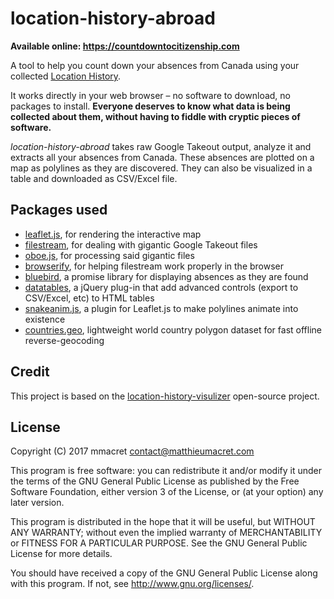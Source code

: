 # location-history-abroad 

**Available online: https://countdowntocitizenship.com**

A tool to help you count down your absences from Canada using your collected [Location History](https://google.com/locationhistory).

It works directly in your web browser &ndash; no software to download, no packages to install. **Everyone deserves to know what data is being collected about them, without having to fiddle with cryptic pieces of software.**

*location-history-abroad* takes raw Google Takeout output, analyze it and extracts all your absences from Canada. These absences are plotted on a map as polylines as they are discovered. They can also be visualized in a table and downloaded as CSV/Excel file.

## Packages used
* [leaflet.js](http://leafletjs.com/), for rendering the interactive map
* [filestream](https://github.com/DamonOehlman/filestream), for dealing with gigantic Google Takeout files
* [oboe.js](http://oboejs.com), for processing said gigantic files
* [browserify](http://browserify.org/), for helping filestream work properly in the browser
* [bluebird](http://bluebirdjs.com), a promise library for displaying absences as they are found
* [datatables](https://datatables.net/), a jQuery plug-in that add advanced controls (export to CSV/Excel, etc) to HTML tables
* [snakeanim.js](https://github.com/IvanSanchez/Leaflet.Polyline.SnakeAnim), a plugin for Leaflet.js to make polylines animate into existence
* [countries.geo](https://github.com/johan/world.geo.json), lightweight world country polygon dataset for fast offline reverse-geocoding

## Credit

This project is based on the [location-history-visulizer](https://github.com/theopolisme/location-history-visualizer) open-source project.

## License 

Copyright (C) 2017 mmacret <contact@matthieumacret.com> 

This program is free software: you can redistribute it and/or modify
it under the terms of the GNU General Public License as published by
the Free Software Foundation, either version 3 of the License, or
(at your option) any later version.

This program is distributed in the hope that it will be useful,
but WITHOUT ANY WARRANTY; without even the implied warranty of
MERCHANTABILITY or FITNESS FOR A PARTICULAR PURPOSE.  See the
GNU General Public License for more details.

You should have received a copy of the GNU General Public License
along with this program.  If not, see <http://www.gnu.org/licenses/>.

